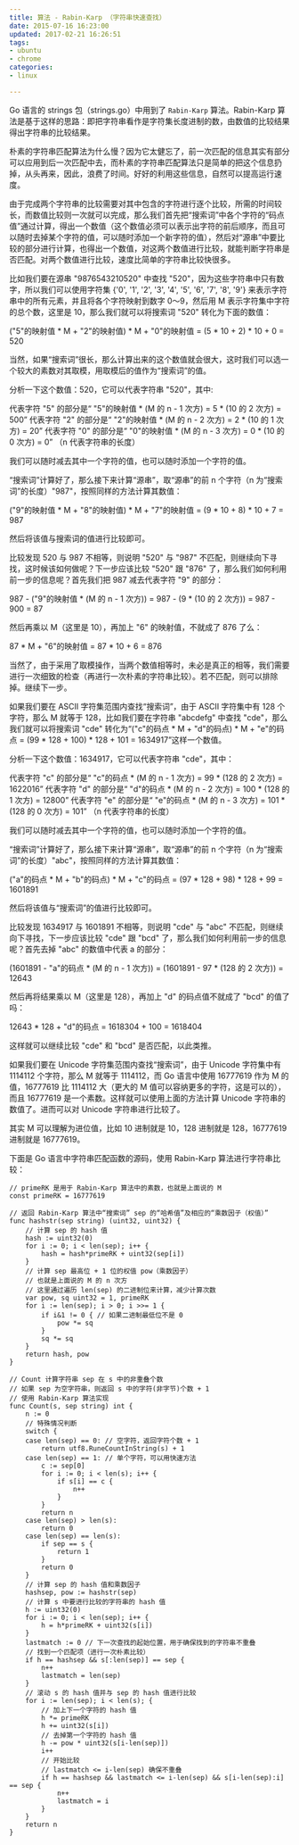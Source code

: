 ```yaml
---
title: 算法 - Rabin-Karp （字符串快速查找）
date: 2015-07-16 16:23:00
updated: 2017-02-21 16:26:51
tags: 
- ubuntu
- chrome
categories: 
- linux

---
```

Go 语言的 strings 包（strings.go）中用到了 `Rabin-Karp` 算法。Rabin-Karp 算法是基于这样的思路：即把字符串看作是字符集长度进制的数，由数值的比较结果得出字符串的比较结果。

朴素的字符串匹配算法为什么慢？因为它太健忘了，前一次匹配的信息其实有部分可以应用到后一次匹配中去，而朴素的字符串匹配算法只是简单的把这个信息扔掉，从头再来，因此，浪费了时间。好好的利用这些信息，自然可以提高运行速度。

由于完成两个字符串的比较需要对其中包含的字符进行逐个比较，所需的时间较长，而数值比较则一次就可以完成，那么我们首先把“搜索词”中各个字符的“码点值”通过计算，得出一个数值（这个数值必须可以表示出字符的前后顺序，而且可以随时去掉某个字符的值，可以随时添加一个新字符的值），然后对“源串”中要比较的部分进行计算，也得出一个数值，对这两个数值进行比较，就能判断字符串是否匹配。对两个数值进行比较，速度比简单的字符串比较快很多。


<!--more-->


比如我们要在源串 "9876543210520" 中查找 "520"，因为这些字符串中只有数字，所以我们可以使用字符集 {'0', '1', '2', '3', '4', '5', '6', '7', '8', '9'} 来表示字符串中的所有元素，并且将各个字符映射到数字 0～9，然后用 M 表示字符集中字符的总个数，这里是 10，那么我们就可以将搜索词 "520" 转化为下面的数值：

("5"的映射值 * M + "2"的映射值) * M + "0"的映射值 = (5 * 10 + 2) * 10 + 0 = 520

当然，如果“搜索词”很长，那么计算出来的这个数值就会很大，这时我们可以选一个较大的素数对其取模，用取模后的值作为“搜索词”的值。

分析一下这个数值：520，它可以代表字符串 "520"，其中:

代表字符 "5" 的部分是“ "5"的映射值 * (M 的 n - 1 次方) = 5 * (10 的 2 次方) = 500”
代表字符 "2" 的部分是“ "2"的映射值 * (M 的 n - 2 次方) = 2 * (10 的 1 次方) = 20”
代表字符 "0" 的部分是“ "0"的映射值 * (M 的 n - 3 次方) = 0 * (10 的 0 次方) = 0”
（n 代表字符串的长度）

我们可以随时减去其中一个字符的值，也可以随时添加一个字符的值。

“搜索词”计算好了，那么接下来计算“源串”，取“源串”的前 n 个字符（n 为“搜索词”的长度）"987"，按照同样的方法计算其数值：

("9"的映射值 * M + "8"的映射值) * M + "7"的映射值 = (9 * 10 + 8) * 10 + 7 = 987

然后将该值与搜索词的值进行比较即可。

比较发现 520 与 987 不相等，则说明 "520" 与 "987" 不匹配，则继续向下寻找，这时候该如何做呢？下一步应该比较 "520" 跟 "876" 了，那么我们如何利用前一步的信息呢？首先我们把 987 减去代表字符 "9" 的部分：

987 - ("9"的映射值 * (M 的 n - 1 次方)) = 987 - (9 * (10 的 2 次方)) = 987 - 900 = 87

然后再乘以 M（这里是 10），再加上 "6" 的映射值，不就成了 876 了么：

87 * M + "6"的映射值 = 87 * 10 + 6 = 876

当然了，由于采用了取模操作，当两个数值相等时，未必是真正的相等，我们需要进行一次细致的检查（再进行一次朴素的字符串比较）。若不匹配，则可以排除掉。继续下一步。

如果我们要在 ASCII 字符集范围内查找“搜索词”，由于 ASCII 字符集中有 128 个字符，那么 M 就等于 128，比如我们要在字符串 "abcdefg" 中查找 "cde"，那么我们就可以将搜索词 "cde" 转化为“("c"的码点 * M + "d"的码点) * M + "e"的码点 = (99 * 128 + 100) * 128 + 101 = 1634917”这样一个数值。

分析一下这个数值：1634917，它可以代表字符串 "cde"，其中：

代表字符 "c" 的部分是“ "c"的码点 * (M 的 n - 1 次方) = 99 * (128 的 2 次方) = 1622016”
代表字符 "d" 的部分是“ "d"的码点 * (M 的 n - 2 次方) = 100 * (128 的 1 次方) = 12800”
代表字符 "e" 的部分是“ "e"的码点 * (M 的 n - 3 次方) = 101 * (128 的 0 次方) = 101”
（n 代表字符串的长度）

我们可以随时减去其中一个字符的值，也可以随时添加一个字符的值。

“搜索词”计算好了，那么接下来计算“源串”，取“源串”的前 n 个字符（n 为“搜索词”的长度）"abc"，按照同样的方法计算其数值：

("a"的码点 * M + "b"的码点) * M + "c"的码点 = (97 * 128 + 98) * 128 + 99 = 1601891

然后将该值与“搜索词”的值进行比较即可。

比较发现 1634917 与 1601891 不相等，则说明 "cde" 与 "abc" 不匹配，则继续向下寻找，下一步应该比较 "cde" 跟 "bcd" 了，那么我们如何利用前一步的信息呢？首先去掉 "abc" 的数值中代表 a 的部分：

(1601891 - "a"的码点 * (M 的 n - 1 次方)) = (1601891 - 97 * (128 的 2 次方)) = 12643

然后再将结果乘以 M（这里是 128），再加上 "d" 的码点值不就成了 "bcd" 的值了吗：

12643 * 128 + "d"的码点 = 1618304 + 100 = 1618404

这样就可以继续比较 "cde" 和 "bcd" 是否匹配，以此类推。

如果我们要在 Unicode 字符集范围内查找“搜索词”，由于 Unicode 字符集中有 1114112 个字符，那么 M 就等于 1114112，而 Go 语言中使用 16777619 作为 M 的值，16777619 比 1114112 大（更大的 M 值可以容纳更多的字符，这是可以的），而且 16777619 是一个素数。这样就可以使用上面的方法计算 Unicode 字符串的数值了。进而可以对 Unicode 字符串进行比较了。

其实 M 可以理解为进位值，比如 10 进制就是 10，128 进制就是 128，16777619 进制就是 16777619。

下面是 Go 语言中字符串匹配函数的源码，使用 Rabin-Karp 算法进行字符串比较：
```golang
// primeRK 是用于 Rabin-Karp 算法中的素数，也就是上面说的 M
const primeRK = 16777619

// 返回 Rabin-Karp 算法中“搜索词” sep 的“哈希值”及相应的“乘数因子（权值）”
func hashstr(sep string) (uint32, uint32) {
	// 计算 sep 的 hash 值
	hash := uint32(0)
	for i := 0; i < len(sep); i++ {
		hash = hash*primeRK + uint32(sep[i])
	}
	// 计算 sep 最高位 + 1 位的权值 pow（乘数因子）
	// 也就是上面说的 M 的 n 次方
	// 这里通过遍历 len(sep) 的二进制位来计算，减少计算次数
	var pow, sq uint32 = 1, primeRK
	for i := len(sep); i > 0; i >>= 1 {
		if i&1 != 0 { // 如果二进制最低位不是 0
			pow *= sq
		}
		sq *= sq
	}
	return hash, pow
}

// Count 计算字符串 sep 在 s 中的非重叠个数
// 如果 sep 为空字符串，则返回 s 中的字符(非字节)个数 + 1
// 使用 Rabin-Karp 算法实现
func Count(s, sep string) int {
	n := 0
	// 特殊情况判断
	switch {
	case len(sep) == 0: // 空字符，返回字符个数 + 1
		return utf8.RuneCountInString(s) + 1
	case len(sep) == 1: // 单个字符，可以用快速方法
		c := sep[0]
		for i := 0; i < len(s); i++ {
			if s[i] == c {
				n++
			}
		}
		return n
	case len(sep) > len(s):
		return 0
	case len(sep) == len(s):
		if sep == s {
			return 1
		}
		return 0
	}
	// 计算 sep 的 hash 值和乘数因子
	hashsep, pow := hashstr(sep)
	// 计算 s 中要进行比较的字符串的 hash 值
	h := uint32(0)
	for i := 0; i < len(sep); i++ {
		h = h*primeRK + uint32(s[i])
	}
	lastmatch := 0 // 下一次查找的起始位置，用于确保找到的字符串不重叠
	// 找到一个匹配项（进行一次朴素比较）
	if h == hashsep && s[:len(sep)] == sep {
		n++
		lastmatch = len(sep)
	}
	// 滚动 s 的 hash 值并与 sep 的 hash 值进行比较
	for i := len(sep); i < len(s); {
		// 加上下一个字符的 hash 值
		h *= primeRK
		h += uint32(s[i])
		// 去掉第一个字符的 hash 值
		h -= pow * uint32(s[i-len(sep)])
		i++
		// 开始比较
		// lastmatch <= i-len(sep) 确保不重叠
		if h == hashsep && lastmatch <= i-len(sep) && s[i-len(sep):i] == sep {
			n++
			lastmatch = i
		}
	}
	return n
}
```